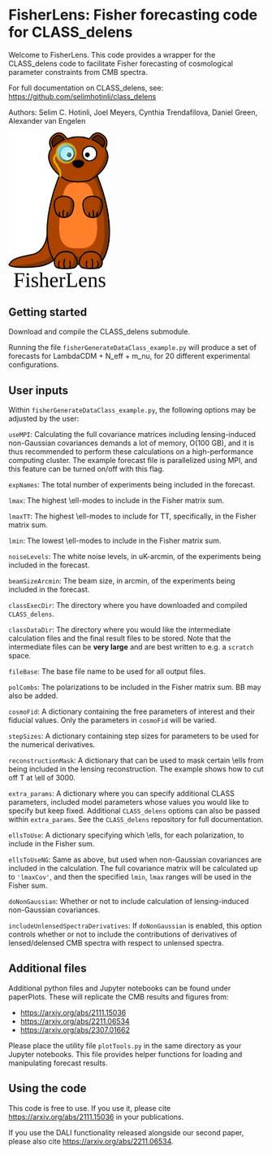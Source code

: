 

FisherLens: Fisher forecasting code for CLASS_delens
==============================================


Welcome to FisherLens. This code provides a wrapper for the CLASS_delens code to facilitate Fisher forecasting of cosmological parameter constraints from CMB spectra.

For full documentation on CLASS_delens, see:
 https://github.com/selimhotinli/class_delens

Authors: Selim C. Hotinli, Joel Meyers, Cynthia Trendafilova, Daniel Green, Alexander van Engelen

<img src="./FisherLensLogo.svg" width="200" height = "auto" />

Getting started
-----------------------------------

Download and compile the CLASS_delens submodule.

Running the file `fisherGenerateDataClass_example.py` will produce a set of forecasts for LambdaCDM + N_eff + m_nu, for 20 different experimental configurations.

User inputs
-----------------------------------

Within `fisherGenerateDataClass_example.py`, the following options may be adjusted by the user:

`useMPI`: Calculating the full covariance matrices including lensing-induced non-Gaussian covariances demands a lot of memory, O(100 GB), and it is thus recommended to perform these calculations on a high-performance computing cluster. The example forecast file is parallelized using MPI, and this feature can be turned on/off with this flag.

`expNames`: The total number of experiments being included in the forecast.

`lmax`: The highest \ell-modes to include in the Fisher matrix sum.

`lmaxTT`: The highest \ell-modes to include for TT, specifically, in the Fisher matrix sum.

`lmin`: The lowest \ell-modes to include in the Fisher matrix sum.

`noiseLevels`: The white noise levels, in uK-arcmin, of the experiments being included in the forecast.

`beamSizeArcmin`: The beam size, in arcmin, of the experiments being included in the forecast.

`classExecDir`: The directory where you have downloaded and compiled `CLASS_delens`.

`classDataDir`: The directory where you would like the intermediate calculation files and the final result files to be stored. Note that the intermediate files can be **very large** and are best written to e.g. a `scratch` space.

`fileBase`: The base file name to be used for all output files.

`polCombs`: The polarizations to be included in the Fisher matrix sum. BB may also be added.

`cosmoFid`: A dictionary containing the free parameters of interest and their fiducial values. Only the parameters in `cosmoFid` will be varied.

`stepSizes`: A dictionary containing step sizes for parameters to be used for the numerical derivatives.

`reconstructionMask`: A dictionary that can be used to mask certain \ells from being included in the lensing reconstruction. The example shows how to cut off T at \ell of 3000.

`extra_params`: A dictionary where you can specify additional CLASS parameters, included model parameters whose values you would like to specify but keep fixed. Additional `CLASS_delens` options can also be passed within `extra_params`. See the `CLASS_delens` repository for full documentation.

`ellsToUse`: A dictionary specifying which \ells, for each polarization, to include in the Fisher sum.

`ellsToUseNG`: Same as above, but used when non-Gaussian covariances are included in the calculation. The full covariance matrix will be calculated up to `'lmaxCov'`, and then the specified `lmin`, `lmax` ranges will be used in the Fisher sum.

`doNonGaussian`: Whether or not to include calculation of lensing-induced non-Gaussian covariances.

`includeUnlensedSpectraDerivatives`: If `doNonGaussian` is enabled, this option controls whether or not to include the contributions of derivatives of lensed/delensed CMB spectra with respect to unlensed spectra.

Additional files
-----------------------------------

Additional python files and Jupyter notebooks can be found under paperPlots. These will replicate the CMB results and figures from:
 - https://arxiv.org/abs/2111.15036
 - https://arxiv.org/abs/2211.06534
 - https://arxiv.org/abs/2307.01662
 
 Please place the utility file `plotTools.py` in the same directory as your Jupyter notebooks. This file provides helper functions for loading and manipulating forecast results.

Using the code
-----------------------------------

This code is free to use. If you use it, please cite https://arxiv.org/abs/2111.15036 in your publications.

If you use the DALI functionality released alongside our second paper, please also cite https://arxiv.org/abs/2211.06534.
